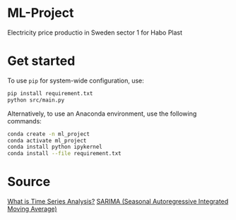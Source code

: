 # ML-Project

Electricity price productio in Sweden sector 1 for Habo Plast

# Get started

To use `pip` for system-wide configuration, use:

```bash
pip install requirement.txt
python src/main.py
```

Alternatively, to use an Anaconda environment, use the following commands:

```bash
conda create -n ml_project
conda activate ml_project
conda install python ipykernel
conda install --file requirement.txt
```

# Source

[What is Time Series Analysis?](https://www.youtube.com/watch?v=GE3JOFwTWVM)
[SARIMA (Seasonal Autoregressive Integrated Moving Average)](https://www.geeksforgeeks.org/sarima-seasonal-autoregressive-integrated-moving-average/)
